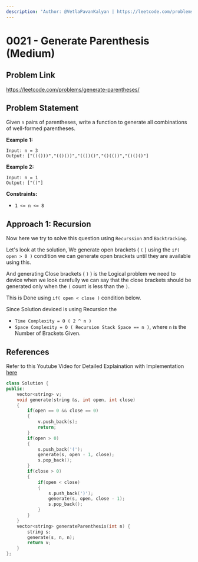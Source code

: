 ```yaml
---
description: 'Author: @VetlaPavanKalyan | https://leetcode.com/problems/generate-parentheses/'
---
```


# 0021 - Generate Parenthesis (Medium)

## Problem Link

https://leetcode.com/problems/generate-parentheses/

## Problem Statement

Given `n` pairs of parentheses, write a function to generate all combinations of well-formed parentheses.

**Example 1:**

```
Input: n = 3
Output: ["((()))","(()())","(())()","()(())","()()()"]
```

**Example 2:**

```
Input: n = 1
Output: ["()"]
```

**Constraints:**

- `1 <= n <= 8`

## Approach 1: Recursion

Now here we try to solve this question using `Recurssion` and `Backtracking`.

Let's look at the solution, We generate open brackets ( `(` ) using the `if( open > 0 )` condition we can generate open brackets until they are available using this.

And generating Close brackets ( `)` ) is the Logical problem we need to device when we look carefully we can say that the close brackets should be generated only when the `(` count is less than the `)`.

This is Done using `if( open < close )` condition below.

Since Solution deviced is using Recursion the 
- `Time Complexity = O ( 2 ^ n )`
- `Space Complexity = O ( Recursion Stack Space == n )`, where `n` is the Number of Brackets Given.

## References 

Refer to this Youtube Video for Detailed Explaination with Implementation [here](https://www.youtube.com/watch?v=4KpSXSIPH2s)

<Tabs>
<TabItem value="cpp" label="C++">
<SolutionAuthor name="@VetlaPavanKalyan"/>

```cpp
class Solution {
public:
    vector<string> v;
    void generate(string &s, int open, int close)
    {
        if(open == 0 && close == 0)
        {
            v.push_back(s);
            return;
        }
        if(open > 0)
        {
            s.push_back('(');
            generate(s, open - 1, close);
            s.pop_back();
        }
        if(close > 0)
        {
            if(open < close)
            {
                s.push_back(')');
                generate(s, open, close - 1);
                s.pop_back();
            }
        }
    }
    vector<string> generateParenthesis(int n) {
        string s;
        generate(s, n, n);
        return v;
    }
};
```
</TabItem>
</Tabs>


